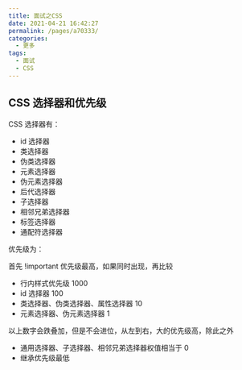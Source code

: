 ```yaml
---
title: 面试之CSS
date: 2021-04-21 16:42:27
permalink: /pages/a70333/
categories:
  - 更多
tags:
  - 面试
  - CSS
---
```

## CSS 选择器和优先级
CSS 选择器有：
- id 选择器
- 类选择器
- 伪类选择器
- 元素选择器
- 伪元素选择器
- 后代选择器
- 子选择器
- 相邻兄弟选择器
- 标签选择器
- 通配符选择器

优先级为：

首先 !important 优先级最高，如果同时出现，再比较
- 行内样式优先级 1000
- id 选择器 100
- 类选择器、伪类选择器、属性选择器 10
- 元素选择器、伪元素选择器 1

以上数字会跌叠加，但是不会进位，从左到右，大的优先级高，除此之外
- 通用选择器、子选择器、相邻兄弟选择器权值相当于 0
- 继承优先级最低